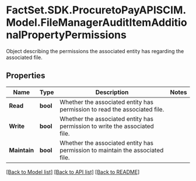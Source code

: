 # FactSet.SDK.ProcuretoPayAPISCIM.Model.FileManagerAuditItemAdditionalPropertyPermissions
Object describing the permissions the associated entity has regarding the associated file.

## Properties

Name | Type | Description | Notes
------------ | ------------- | ------------- | -------------
**Read** | **bool** | Whether the associated entity has permission to read the associated file. | 
**Write** | **bool** | Whether the associated entity has permission to write the associated file. | 
**Maintain** | **bool** | Whether the associated entity has permission to maintain the associated file. | 

[[Back to Model list]](../README.md#documentation-for-models) [[Back to API list]](../README.md#documentation-for-api-endpoints) [[Back to README]](../README.md)

